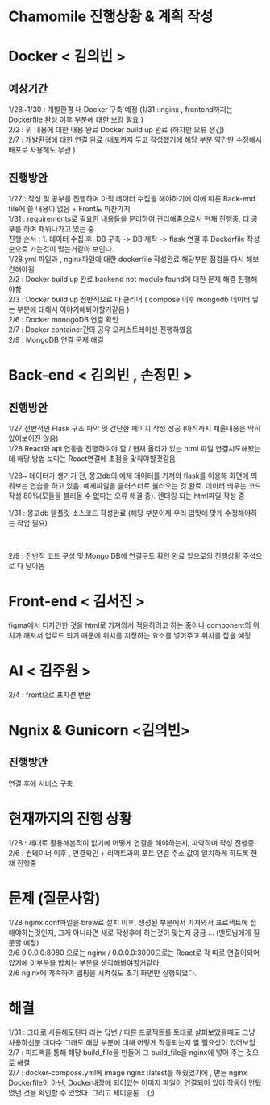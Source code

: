# Chamomile 진행상황 & 계획 작성 

# Docker < 김의빈 > 

## 예상기간 
1/28~1/30 : 개발환경 내 Docker 구축 예정 (1/31 : nginx , frontend까지는 Dockerfile 완성 이후 부분에 대한 보강 필요 )
<br>
2/2 : 위 내용에 대한 내용 완료 Docker build up 완료 (하지만 오류 생김) 
<br>
2/7 : 개발환경에 대한 연결 완료 (배포까지 두고 작성했기에 해당 부분 약간만 수정해서 배포로 사용해도 무관 ) 
<br> 
## 진행방안 
1/27 : 작성 및 공부를 진행하며 아직 데이터 수집을 해야하기에 이에 따른 Back-end file에 쓸 내용이 없음 + Front도 마찬가지 <br>
1/31 : requirements로 필요한 내용들을 분리하여 관리해줌으로서 현재 진행중, 더 공부를 하며 채워나가고 있는 중 
<br>
진행 순서 : 1. 데이터 수집 후, DB 구축 -> DB 제작 -> flask 연결 후 Dockerfile 작성 순으로 가는것이 맞는거같아 보인다. 
<br> 
1/28 yml 파일과 , nginx파일에 대한 dockerfile 작성완료 해당부분 점검을 다시 해보긴해야됨 
<br>
2/2 : Docker build up 완료 backend not module found에 대한 문제 해결 진행해야함
<br>
2/3 : Docker build up 전반적으로 다 클리어 ( compose 이후 mongodb 데이터 넣는 부분에 대해서 이야기해봐야할거같음 ) 
<br>
2/6 : Docker monogoDB 연결 확인 
<br> 
2/7 : Docker container간의 공유 오케스트레이션 진행하였음 
<br> 
2/9 : MongoDB 연결 문제 해결 

# Back-end < 김의빈 , 손정민 > 
## 진행방안 
1/27 전반적인 Flask 구조 파악 및 간단한 페이지 작성 성공 (아직까지 채울내용은 딱히 있어보이진 않음) <br>
1/28 React와 api 연동을 진행하여야 함 / 현재 올라가 있는 html 파일 연결시도해봤는데 해당 방법 보다는 React연결에 초점을 맞춰야할것같음 


1/28~ 데이터가 생기기 전, 몽고db의 예제 데이터를 가져와 flask를 이용해 화면에 띄워보는 연습을 하고 있음. 
      예제파일을 클러스터로 불러오는 것 완료. 데이터 띄우는 코드 작성 80%(모듈을 불러올 수 없다는 오류 해결 중). 렌더링 되는 html파일 작성 중 
      
1/31 : 몽고db 템플릿 소스코드 작성완료 (해당 부분이제 우리 입맛에 맞게 수정해야하는 작업 필요)

<br> 

2/9 : 전반적 코드 구성 및 Mongo DB에 연결구도 확인 완료 앞으로의 진행상황 주석으로 다 달아놈 

# Front-end < 김서진 > 
figma에서 디자인한 것을 html로 가져와서 적용하려고 하는 중이나 component의 위치가 깨져서 업로드 되기 때문에 위치를 지정하는 요소를 넣어주고 위치를 잡을 예정

# AI < 김주원 > 
2/4 : front으로 포지션 변환 

# Ngnix & Gunicorn <김의빈>
## 진행방안 
연결 후에 서비스 구축

# 현재까지의 진행 상황 
1/28 : 제대로 활용해본적이 없기에 어떻게 연결을 해야하는지, 파악하며 작성 진행중 <br>
2/6 : 컨테이너 이후 , 연결확인  + 리액트과의 포트 연결 주소 값이 일치하게 하도록 현재 진행중 

# 문제 (질문사항)
1/28 nginx.conf파일을 brew로 설치 이후, 생성된 부분에서 가져와서 프로젝트에 접해야하는것인지, 그게 아니라면 새로 작성후에 하는것이 맞는지 궁금 ... (멘토님에게 질문할 예정)
<br>
2/6 0.0.0.0:8080 으로는 nginx / 0.0.0.0:3000으로는 React로 각 따로 연결이되어있기에 이부분을 합치는 부분을 생각해봐야할거같다.
<br>
2/6 nginx에 계속하여 맵핑을 시켜줘도 초기 화면만 실행되었다. 
# 해결 
1/31 : 그대로 사용해도된다 라는 답변 / 다른 프로젝트를 토대로 살펴보았을때도 그냥 사용하신분 대다수 그래도 해당 부분에 대해 어떻게 작동되는지 알 필요성이 있어보임 
<br>
2/7 : 피드백을 통해 해당 build_file을 만들어 그 build_file을 nginx에 넣어 주는 것으로 해결 
<br> 
2/7 : docker-compose.yml에 image nginx :latest를 해줬었기에 , 만든 nginx Dockerfile이 아닌, Docker내장에 되어있는 이미지 파일이 연결되어 있어 작동이 안됬었던 것을 확인할 수 있었다. 그리고 세미클론....(;) 

